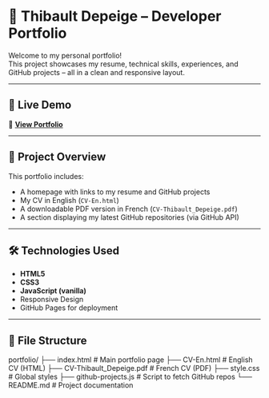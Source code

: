 # 💼 Thibault Depeige – Developer Portfolio

Welcome to my personal portfolio!  
This project showcases my resume, technical skills, experiences, and GitHub projects – all in a clean and responsive layout.

---

## 🚀 Live Demo

🔗 **[View Portfolio](https://thib454.github.io/portfolio/)**

---

## 📁 Project Overview

This portfolio includes:

- A homepage with links to my resume and GitHub projects
- My CV in English (`CV-En.html`)
- A downloadable PDF version in French (`CV-Thibault_Depeige.pdf`)
- A section displaying my latest GitHub repositories (via GitHub API)

---

## 🛠️ Technologies Used

- **HTML5**
- **CSS3**
- **JavaScript (vanilla)**
- Responsive Design
- GitHub Pages for deployment

---

## 📂 File Structure

portfolio/
├── index.html # Main portfolio page
├── CV-En.html # English CV (HTML)
├── CV-Thibault_Depeige.pdf # French CV (PDF)
├── style.css # Global styles
├── github-projects.js # Script to fetch GitHub repos
└── README.md # Project documentation
